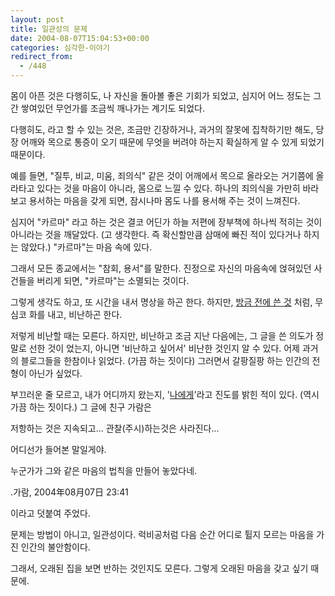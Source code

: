 ```yaml
---
layout: post
title: 일관성의 문제
date: 2004-08-07T15:04:53+00:00
categories: 심각한-이야기
redirect_from:
  - /448
---
```


몸이 아픈 것은 다행히도, 나 자신을 돌아볼 좋은 기회가 되었고, 심지어 어느 정도는 그간 쌓여있던 무언가를 조금씩 깨나가는 계기도 되었다.

다행히도, 라고 할 수 있는 것은, 조금만 긴장하거나, 과거의 잘못에 집착하기만 해도, 당장 어깨와 목으로 통증이 오기 때문에 무엇을 버려야 하는지 확실하게 알 수 있게 되었기 때문이다.

예를 들면, "질투, 비교, 미움, 죄의식" 같은 것이 어깨에서 목으로 올라오는 거기쯤에 올라타고 있다는 것을 마음이 아니라, 몸으로 느낄 수 있다. 하나의 죄의식을 가만히 바라보고 용서하는 마음을 갖게 되면, 잠시나마 몸도 나를 용서해 주는 것이 느껴진다.

심지어 "카르마" 라고 하는 것은 결코 어딘가 하늘 저편에 장부책에 하나씩 적히는 것이 아니라는 것을 깨달았다. (고 생각한다. 즉 확신할만큼 삼매에 빠진 적이 있다거나 하지는 않았다.) "카르마"는 마음 속에 있다.

그래서 모든 종교에서는 "참회, 용서"를 말한다. 진정으로 자신의 마음속에 얹혀있던 사건들을 버리게 되면, "카르마"는 소멸되는 것이다.

그렇게 생각도 하고, 또 시간을 내서 명상을 하곤 한다. 하지만, <a href="http://jinto.pe.kr/447">방금 전에 쓴 것</a> 처럼, 무심코 화를 내고, 비난하곤 한다.

저렇게 비난할 때는 모른다. 하지만, 비난하고 조금 지난 다음에는, 그 글을 쓴 의도가 정말로 선한 것이 었는지, 아니면 '비난하고 싶어서' 비난한 것인지 알 수 있다. 어제 과거의 블로그들을 한참이나 읽었다. (가끔 하는 짓이다) 그러면서 갈팡질팡 하는 인간의 전형이 아닌가 싶었다.

부끄러운 줄 모르고, 내가 어디까지 왔는지, '<a href="http://jinto.pe.kr/440">나에게</a>'라고 진도를 밝힌 적이 있다. (역시 가끔 하는 짓이다.) 그 글에 친구 가람은

> 

저항하는 것은 지속되고... 관찰(주시)하는것은 사라진다...

어디선가 들어본 말일게야.

누군가가 그와 같은 마음의 법칙을 만들어 놓았다네.

.가람, 2004年08月07日 23:41

이라고 덧붙여 주었다.

문제는 방법이 아니고, 일관성이다. 럭비공처럼 다음 순간 어디로 튈지 모르는 마음을 가진 인간의 불안함이다.

그래서, 오래된 집을 보면 반하는 것인지도 모른다. 그렇게 오래된 마음을 갖고 싶기 때문에.
